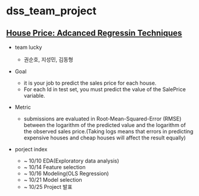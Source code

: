 # dss_team_project
## [House Price: Adcanced Regressin Techniques](https://www.kaggle.com/c/house-prices-advanced-regression-techniques)
+ team lucky
  + 권순호, 지성민, 김동형

+ Goal
	* it is your job to predict the sales price for each house.
	* For each Id in test set, you must predict the value of the SalePrice variable.

+ Metric
	* submissions are evaluated in Root-Mean-Squared-Error (RMSE) between the logarithm of the predicted value and the logarithm of the observed sales price.(Taking logs means that errors in predicting expensive houses and cheap houses will affect the result equally)

+ porject index
	* ~ 10/10 EDA(Exploratory data analysis)
	* ~ 10/14 Feature selection
	* ~ 10/16 Modeling(OLS Regression)
	* ~ 10/21 Model selection
	* ~ 10/25 Project 발표

